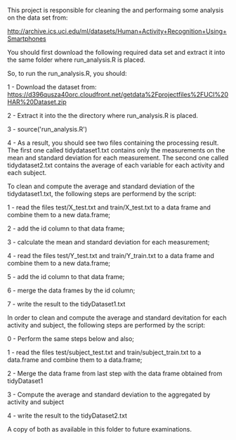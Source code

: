 This project is responsible for cleaning the and performaing some analysis on the data set from: 

http://archive.ics.uci.edu/ml/datasets/Human+Activity+Recognition+Using+Smartphones

You should first download the following required data set and extract it into the same folder where run_analysis.R is placed.

So, to run the run_analysis.R, you should:

 1 - Download the dataset from:
     https://d396qusza40orc.cloudfront.net/getdata%2Fprojectfiles%2FUCI%20HAR%20Dataset.zip
     
 2 - Extract it into the the directory where run_analysis.R is placed.
 
 3 - source('run_analysis.R')
 
 4 - As a result, you should see two files containing the processing result. The first one called tidydataset1.txt contains only the measurements on the mean and standard deviation for each measurement. The second one called tidydataset2.txt contains the average of each variable for each activity and each subject.
 
 To clean and compute the average and standard deviation of the tidydataset1.txt, the following steps are performend by the script:
 
 1 - read the files test/X_test.txt and train/X_test.txt to a data frame and combine them to a new data.frame;
 
 2 - add the id column to that data frame;
 
 3 - calculate the mean and standard deviation for each measurement;
 
 4 - read the files test/Y_test.txt and train/Y_train.txt to a data frame and combine them to a new data.frame;
 
 5 - add the id column to that data frame;
 
 6 - merge the data frames by the id column;
 
 7 - write the result to the tidyDataset1.txt
 
 In order to clean and compute the average and standard devitation for each activity and subject, the following steps are performed by the script:
 
 0 - Perform the same steps below and also;
 
 1 - read the files test/subject_test.txt and train/subject_train.txt to a data.frame and combine them to a data.frame;
 
 2 - Merge the data frame from last step with the data frame obtained from tidyDataset1
 
 3 - Compute the average and standard deviation to the aggregated by activity and subject
 
 4 - write the result to the tidyDataset2.txt
 
 A copy of both as available in this folder to future examinations.
 
